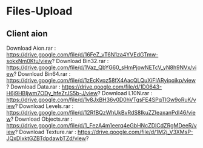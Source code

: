 # Files-Upload

## Client aion
Download Aion.rar : https://drive.google.com/file/d/16FeZ_vT6N1za4YVEdGTmw-sokxNm0Ktu/view?
Download Bin32.rar : https://drive.google.com/file/d/1Vaz_QbYG60_sHmPjowNETcV_yN8h9NVx/view?
Download Bin64.rar : https://drive.google.com/file/d/1zEcKvpz58fX4AacQLQuXiFIARyipqikp/view?
Download Data.rar : https://drive.google.com/file/d/1D0643-H6j9HBIjwm7ODy_hfeZrJS5b-J/view?
Download L10N.rar : https://drive.google.com/file/d/1v8JxBH36v0D0hVTgsFE4SPqTlGw9oRuK/view?
Download Levels.rar : https://drive.google.com/file/d/12RfBQzWhUkBvRdS8IkuZZIeaxanPdI46/view?
Download Objects.rar : https://drive.google.com/file/d/1_FezA4m1eerq4eGbHNcZDICdZRgMDeeR/view?
Download Texture.rar : https://drive.google.com/file/d/1M2j_V3XMsP-JQxDIxktGZBTdpdawbTZd/view?
